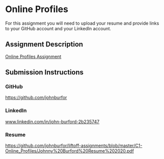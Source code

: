 # Online Profiles
For this assignment you will need to upload your resume and provide links to your GitHub account and your LinkedIn account.

## Assignment Description
[Online Profiles Assignment](https://education.launchcode.org/liftoff/modules/assignments/online-profiles)

## Submission Instructions
 
### GitHub
https://github.com/johnburfor
 
### LinkedIn
www.linkedin.com/in/john-burford-2b235747


### Resume
https://github.com/johnburfor/liftoff-assignments/blob/master/C1-Online_Profiles/Johnny%20Burford%20Resume%202020.pdf

